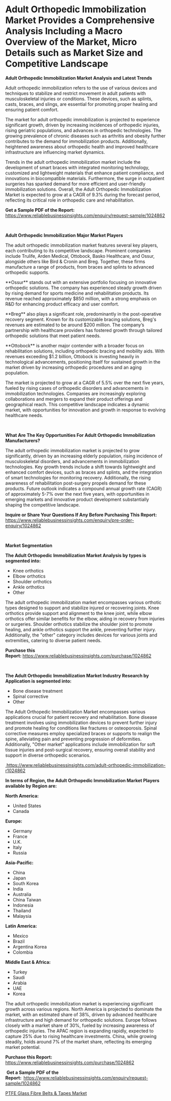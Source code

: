 <p><h1>Adult Orthopedic Immobilization Market Provides a Comprehensive Analysis Including a Macro Overview of the Market, Micro Details such as Market Size and Competitive Landscape</h1></p><p><strong>Adult Orthopedic Immobilization Market Analysis and Latest Trends</strong></p>
<p><p>Adult orthopedic immobilization refers to the use of various devices and techniques to stabilize and restrict movement in adult patients with musculoskeletal injuries or conditions. These devices, such as splints, casts, braces, and slings, are essential for promoting proper healing and ensuring patient comfort.</p><p>The market for adult orthopedic immobilization is projected to experience significant growth, driven by increasing incidences of orthopedic injuries, rising geriatric populations, and advances in orthopedic technologies. The growing prevalence of chronic diseases such as arthritis and obesity further contributes to the demand for immobilization products. Additionally, heightened awareness about orthopedic health and improved healthcare infrastructure are influencing market dynamics.</p><p>Trends in the adult orthopedic immobilization market include the development of smart braces with integrated monitoring technology, customized and lightweight materials that enhance patient compliance, and innovations in biocompatible materials. Furthermore, the surge in outpatient surgeries has sparked demand for more efficient and user-friendly immobilization solutions. Overall, the Adult Orthopedic Immobilization Market is expected to grow at a CAGR of 9.3% during the forecast period, reflecting its critical role in orthopedic care and rehabilitation.</p></p>
<p><strong>Get a Sample PDF of the Report:&nbsp;</strong> <a href="https://www.reliablebusinessinsights.com/enquiry/request-sample/1024862?utm_campaign=3359&utm_medium=2&utm_source=Github&utm_content=ia&utm_term=08032025&utm_id=adult-orthopedic-immobilization">https://www.reliablebusinessinsights.com/enquiry/request-sample/1024862</a></p>
<p>&nbsp;</p>
<p><strong>Adult Orthopedic Immobilization Major Market Players</strong></p>
<p><p>The adult orthopedic immobilization market features several key players, each contributing to its competitive landscape. Prominent companies include Trulife, Arden Medical, Ottobock, Basko Healthcare, and Ossur, alongside others like Bird & Cronin and Breg. Together, these firms manufacture a range of products, from braces and splints to advanced orthopedic supports.</p><p>**Ossur** stands out with an extensive portfolio focusing on innovative orthopedic solutions. The company has experienced steady growth driven by rising demand for sports medicine and rehabilitation products. Its revenue reached approximately $850 million, with a strong emphasis on R&D for enhancing product efficacy and user comfort.</p><p>**Breg** also plays a significant role, predominantly in the post-operative recovery segment. Known for its customizable bracing solutions, Breg's revenues are estimated to be around $200 million. The company’s partnership with healthcare providers has fostered growth through tailored orthopedic solutions that meet patient needs.</p><p>**Ottobock** is another major contender with a broader focus on rehabilitation solutions, including orthopedic bracing and mobility aids. With revenues exceeding $1.2 billion, Ottobock is investing heavily in technological advancements, positioning itself for sustained growth in the market driven by increasing orthopedic procedures and an aging population.</p><p>The market is projected to grow at a CAGR of 5.5% over the next five years, fueled by rising cases of orthopedic disorders and advancements in immobilization technologies. Companies are increasingly exploring collaborations and mergers to expand their product offerings and geographical reach. This competitive landscape indicates a dynamic market, with opportunities for innovation and growth in response to evolving healthcare needs.</p></p>
<p>&nbsp;</p>
<p><strong>What Are The Key Opportunities For Adult Orthopedic Immobilization Manufacturers?</strong></p>
<p><p>The adult orthopedic immobilization market is projected to grow significantly, driven by an increasing elderly population, rising incidence of musculoskeletal disorders, and advancements in immobilization technologies. Key growth trends include a shift towards lightweight and enhanced comfort devices, such as braces and splints, and the integration of smart technologies for monitoring recovery. Additionally, the rising awareness of rehabilitation post-surgery propels demand for these products. Future outlook indicates a compound annual growth rate (CAGR) of approximately 5-7% over the next five years, with opportunities in emerging markets and innovative product development substantially shaping the competitive landscape.</p></p>
<p><strong>Inquire or Share Your Questions If Any Before Purchasing This Report:</strong> <a href="https://www.reliablebusinessinsights.com/enquiry/pre-order-enquiry/1024862?utm_campaign=3359&utm_medium=2&utm_source=Github&utm_content=ia&utm_term=08032025&utm_id=adult-orthopedic-immobilization">https://www.reliablebusinessinsights.com/enquiry/pre-order-enquiry/1024862</a></p>
<p>&nbsp;</p>
<p><strong>Market Segmentation</strong></p>
<p><strong>The Adult Orthopedic Immobilization Market Analysis by types is segmented into:</strong></p>
<p><ul><li>Knee orthotics</li><li>Elbow orthotics</li><li>Shoulder orthotics</li><li>Ankle orthotics</li><li>Other</li></ul></p>
<p><p>The adult orthopedic immobilization market encompasses various orthotic types designed to support and stabilize injured or recovering joints. Knee orthotics provide support and alignment to the knee joint, while elbow orthotics offer similar benefits for the elbow, aiding in recovery from injuries or surgeries. Shoulder orthotics stabilize the shoulder joint to promote healing, and ankle orthotics support the ankle, preventing further injury. Additionally, the "other" category includes devices for various joints and extremities, catering to diverse patient needs.</p></p>
<p><strong>Purchase this Report:&nbsp;</strong><a href="https://www.reliablebusinessinsights.com/purchase/1024862?utm_campaign=3359&utm_medium=2&utm_source=Github&utm_content=ia&utm_term=08032025&utm_id=adult-orthopedic-immobilization">https://www.reliablebusinessinsights.com/purchase/1024862</a></p>
<p>&nbsp;</p>
<p><strong>The Adult Orthopedic Immobilization Market Industry Research by Application is segmented into:</strong></p>
<p><ul><li>Bone disease treatment</li><li>Spinal corrective</li><li>Other</li></ul></p>
<p><p>The Adult Orthopedic Immobilization Market encompasses various applications crucial for patient recovery and rehabilitation. Bone disease treatment involves using immobilization devices to prevent further injury and promote healing for conditions like fractures or osteoporosis. Spinal corrective measures employ specialized braces or supports to realign the spine, alleviating pain and preventing progression of deformities. Additionally, "Other market" applications include immobilization for soft tissue injuries and post-surgical recovery, ensuring overall stability and support in diverse orthopedic scenarios.</p></p>
<p><a href="https://www.reliablebusinessinsights.com/adult-orthopedic-immobilization-r1024862?utm_campaign=3359&utm_medium=2&utm_source=Github&utm_content=ia&utm_term=08032025&utm_id=adult-orthopedic-immobilization">&nbsp;https://www.reliablebusinessinsights.com/adult-orthopedic-immobilization-r1024862</a></p>
<p><strong>In terms of Region, the Adult Orthopedic Immobilization Market Players available by Region are:</strong></p>
<p>
    <p> <strong> North America: </strong>
        <ul>
            <li>United States</li>
            <li>Canada</li>
        </ul>
        </p> 
    <p> <strong> Europe: </strong>
        <ul>
            <li>Germany</li>
            <li>France</li>
            <li>U.K.</li>
            <li>Italy</li>
            <li>Russia</li>
        </ul>
        </p> 
    <p> <strong> Asia-Pacific: </strong>
        <ul>
            <li>China</li>
            <li>Japan</li>
            <li>South Korea</li>
            <li>India</li>
            <li>Australia</li>
            <li>China Taiwan</li>
            <li>Indonesia</li>
            <li>Thailand</li>
            <li>Malaysia</li>
        </ul>
        </p> 
    <p> <strong> Latin America: </strong>
        <ul>
            <li>Mexico</li>
            <li>Brazil</li>
            <li>Argentina Korea</li>
            <li>Colombia</li>
        </ul>
        </p> 
    <p> <strong> Middle East & Africa: </strong>
        <ul>
            <li>Turkey</li>
            <li>Saudi</li>
            <li>Arabia</li>
            <li>UAE</li>
            <li>Korea</li>
        </ul>
    </p>
    </p>
<p><p>The adult orthopedic immobilization market is experiencing significant growth across various regions. North America is projected to dominate the market, with an estimated share of 38%, driven by advanced healthcare infrastructure and high demand for orthopedic solutions. Europe follows closely with a market share of 30%, fueled by increasing awareness of orthopedic injuries. The APAC region is expanding rapidly, expected to capture 25% due to rising healthcare investments. China, while growing steadily, holds around 7% of the market share, reflecting its emerging market potential.</p></p>
<p><strong>Purchase this Report: </strong><a href="https://www.reliablebusinessinsights.com/purchase/1024862?utm_campaign=3359&utm_medium=2&utm_source=Github&utm_content=ia&utm_term=08032025&utm_id=adult-orthopedic-immobilization">https://www.reliablebusinessinsights.com/purchase/1024862</a></p>
<p>&nbsp;<strong>Get a Sample PDF of the Report:&nbsp;&nbsp;</strong><a href="https://www.reliablebusinessinsights.com/enquiry/request-sample/1024862?utm_campaign=3359&utm_medium=2&utm_source=Github&utm_content=ia&utm_term=08032025&utm_id=adult-orthopedic-immobilization">https://www.reliablebusinessinsights.com/enquiry/request-sample/1024862</a></p>
<p><strong></strong></p>
<p><p><a href="https://github.com/boyertrull4r/Market-Research-Report-List-1/blob/main/ptfe-glass-fibre-belts-tapes-market.md?utm_campaign=3359&utm_medium=2&utm_source=Github&utm_content=ia&utm_term=08032025&utm_id=adult-orthopedic-immobilization">PTFE Glass Fibre Belts & Tapes Market</a></p></p>